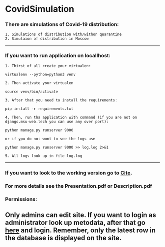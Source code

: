 # CovidSimulation
 ### There are simulations of Covid-19 distribution:
    1. Simulations of distribution with/withon quarantine
    2. Simulaion of distribution in Moscow
    
-------

### If you want to run application on locallhost:
    1. Thirst of all create your virtualen: 
`virtualenv --python=python3 venv`

    2. Then activate your virtualen
`source venv/bin/activate`

    3. After that you need to install the requirements:
`pip install -r requirements.txt`

    4. Then, run tha application with command (if you are not on django.msu-web.tech you can use any over port): 
`python manage.py runserver 9000`

    or if ypu do not wont to see the logs use
`python manage.py runserver 9000 >> log.log 2>&1`
    
    5. All logs look up in file log.log
--------

###  If you want to look to the working version go to [Cite](https://covid-simulation.herokuapp.com "Cite"). 

### For more details see the Presentation.pdf or Description.pdf

### Permissions:
Only admins can edit site. If you want to login as administrator look up metodata, after that gо [here](https://covid-simulation.herokuapp.com/admin "here") and login.
Remember, only the latest row in the database is displayed on the site.
------
